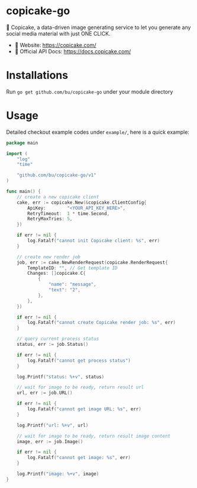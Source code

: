 # copicake-go
🍰 Copicake, a data-driven image generating service to let you generate any social media material with just ONE CLICK.

* 🔗 Website: https://copicake.com/
* 📘 Official API Docs: https://docs.copicake.com/

# Installations
Run `go get github.com/bu/copicake-go` under your module directory

# Usage
Detailed checkout example codes under `example/`, here is a quick example:

```go
package main

import (
	"log"
	"time"

	"github.com/bu/copicake-go/v1"
)

func main() {
	// create a new copicake client
	cake, err := copicake.New(&copicake.ClientConfig{
		ApiKey:        "<YOUR_API_KEY_HERE>",
		RetryTimeout:  1 * time.Second,
		RetryMaxTries: 5,
	})

	if err != nil {
		log.Fatalf("cannot init Copicake client: %s", err)
	}

	// create new render job
	job, err := cake.NewRenderRequest(copicake.RenderRequest{
		TemplateID: "", // Get template ID
		Changes: []copicake.C{
			{
				"name": "message",
				"text": "2",
			},
		},
	})

	if err != nil {
		log.Fatalf("cannot create Copicake render job: %s", err)
	}

	// query current process status
	status, err := job.Status()

	if err != nil {
		log.Fatalf("cannot get process status")
	}

	log.Printf("status: %+v", status)

	// wait for image to be ready, return result url
	url, err := job.URL()

	if err != nil {
		log.Fatalf("cannot get image URL: %s", err)
	}

	log.Printf("url: %+v", url)

	// wait for image to be ready, return result image content
	image, err := job.Image()

	if err != nil {
		log.Fatalf("cannot get image: %s", err)
	}

	log.Printf("image: %+v", image)
}
```